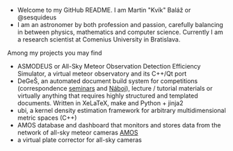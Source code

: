 - Welcome to my GitHub README. I am Martin "Kvík" Baláž or @sesquideus
- I am an astronomer by both profession and passion, carefully balancing in between physics,
  mathematics and computer science. Currently I am a research scientist at Comenius University in Bratislava.

Among my projects you may find
- ASMODEUS or All-Sky Meteor Observation Detection Efficiency Simulator, a virtual meteor observatory and its C++/Qt port
- DeGeŠ, an automated document build system for competitions (correspondence [seminars](https://fks.sk/) and [Náboj](https://physics.naboj.org/)),
  lecture / tutorial materials or virtually anything that requires highly structured and templated documents. Written in XeLaTeX, make and Python + jinja2
- ubi, a kernel density estimation framework for arbitrary multidimensional metric spaces (C++)
- AMOS database and dashboard that monitors and stores data from the network of all-sky meteor cameras
  [AMOS](https://fmph.uniba.sk/en/microsites/daa/division-of-astronomy-and-astrophysics/research/meteors/amos/)
- a virtual plate corrector for all-sky cameras

<!---
sesquideus/sesquideus is a ✨ special ✨ repository because its `README.md` (this file) appears on your GitHub profile.
You can click the Preview link to take a look at your changes.
--->

